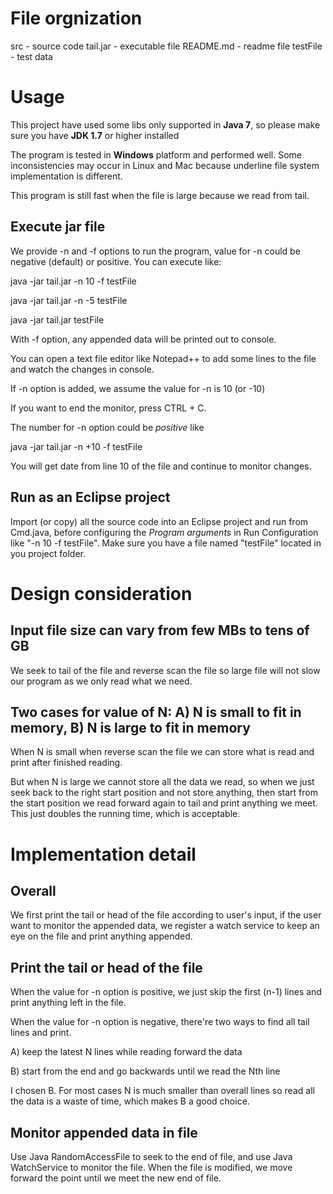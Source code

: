 # File orgnization
src - source code
tail.jar - executable file
README.md - readme file
testFile - test data

# Usage

This project have used some libs only supported in **Java 7**, so please make sure you have **JDK 1.7** or higher installed

The program is tested in **Windows** platform and performed well. 
Some inconsistencies may occur in Linux and Mac because underline file system implementation is different.

This program is still fast when the file is large because we read from tail.

## Execute jar file

We provide -n and -f options to run the program, value for -n could be negative (default) or positive. 
You can execute like:

java -jar tail.jar -n 10 -f testFile

java -jar tail.jar -n -5 testFile

java -jar tail.jar testFile

With -f option, any appended data will be printed out to console.

You can open a text file editor like Notepad++ to add some lines to
the file and watch the changes in console.

If -n option is added, we assume the value for -n is 10 (or -10)

If you want to end the monitor, press CTRL + C.

The number for -n option could be *positive* like

java -jar tail.jar -n +10 -f testFile

You will get date from line 10 of the file and continue to monitor changes.

## Run as an Eclipse project

Import (or copy) all the source code into an Eclipse project and run from Cmd.java, 
before configuring the *Program arguments* in Run Configuration like "-n 10 -f testFile". 
Make sure you have a file named "testFile" located in you project folder.

# Design consideration

## Input file size can vary from few MBs to tens of GB

We seek to tail of the file and reverse scan the file so large 
file will not slow our program as we only read what we need.

## Two cases for value of N: A) N is small to fit in memory, B) N is large to fit in memory

When N is small when reverse scan the file we can store what is read and
print after finished reading. 

But when N is large we cannot store all the data we read, so when we just seek back to the 
right start position and not store anything, then start from the start position we read forward 
again to tail and print anything we meet. This just doubles the running time, which is acceptable.

# Implementation detail

## Overall

We first print the tail or head of the file according to user's input, if the 
user want to monitor the appended data, we register a watch service to keep an
eye on the file and print anything appended.

## Print the tail or head of the file

When the value for -n option is positive, we just skip the first (n-1) lines and
print anything left in the file.

When the value for -n option is negative, there're two ways to find all tail lines
and print. 

A) keep the latest N lines while reading forward the data

B) start from the end and go backwards until we read the Nth line

I chosen B. For most cases N is much smaller than overall lines so read all the data is a waste 
of time, which makes B a good choice.


## Monitor appended data in file

Use Java RandomAccessFile to seek to the end of file, and use Java WatchService to monitor
the file. When the file is modified, we move forward the point until we meet the new end of file.